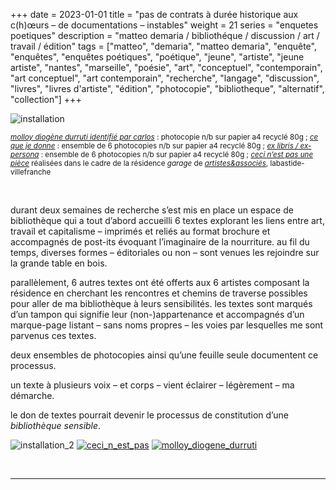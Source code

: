 +++
date = 2023-01-01
title = "pas de contrats à durée historique aux c(h)œurs – de documentations – instables"
weight = 21
series = "enquetes poetiques"
description = "matteo demaria / bibliothéque / discussion / art / travail / édition"
tags = ["matteo", "demaria", "matteo demaria", "enquête", "enquêtes", "enquêtes poétiques", "poétique", "jeune", "artiste", "jeune artiste", "nantes", "marseille", "poésie", "art", "conceptuel", "contemporain", "art conceptuel", "art contemporain", "recherche", "langage", "discussion", "livres", "livres d'artiste", "édition", "photocopie", "bibliotheque", "alternatif", "collection"]
+++

![installation](/images/c_d_i/cdi_install.gif)

<sup>[*molloy diogène durruti identifié par carlos*](/pdfs/c_d_i/doc_molloy_diogene_durruti.pdf) : photocopie n/b sur papier a4 recyclé 80g ; [*ce que je donne*](/pdfs/c_d_i/doc_ce_que_je_donne.pdf) : ensemble de 6 photocopies n/b sur papier a4 recyclé 80g ; [*ex libris / ex-persona*](/pdfs/c_d_i/doc_ex_libris_ex-persona.pdf) : ensemble de 6 photocopies n/b sur papier a4 recyclé 80g ; [*ceci n’est pas une pièce*](/pdfs/c_d_i/doc_ceci_n_est_pas.pdf)
réalisées dans le cadre de la résidence *garage* de [*artistes&associés*](https://www.artistesetassocies.fr/), labastide-villefranche</sup>

<br/>

durant deux semaines de recherche s’est mis en place un espace de bibliothèque qui a tout d’abord accueilli 6 textes explorant les liens entre art, travail et capitalisme – imprimés et reliés au format brochure et accompagnés de post-its évoquant l’imaginaire de la nourriture.
au fil du temps, diverses formes – éditoriales ou non – sont venues les rejoindre sur la grande table en bois.

parallèlement, 6 autres textes ont été offerts aux 6 artistes composant la résidence en cherchant les rencontres et chemins de traverse possibles pour aller de ma bibliothèque à leurs sensibilités. les textes sont marqués d’un tampon qui signifie leur (non-)appartenance et accompagnés d’un marque-page listant – sans noms propres – les voies par lesquelles me sont parvenus ces textes.

deux ensembles de photocopies ainsi qu’une feuille seule documentent ce processus.

un texte à plusieurs voix – et corps – vient éclairer – légèrement – ma démarche.

le don de textes pourrait devenir le processus de constitution d’une *bibliothèque sensible*.

![installation_2](/images/c_d_i/cdi_install_2.gif)
[![ceci_n_est_pas](/images/c_d_i/cdi_ceci_n_est_pas.gif)](/pdfs/c_d_i/doc_ceci_n_est_pas.pdf)
[![molloy_diogene_durruti](/images/c_d_i/cdi_molloy_diogene_durruti.gif)](/pdfs/c_d_i/doc_molloy_diogene_durruti.pdf)


<br/>
<hr>

